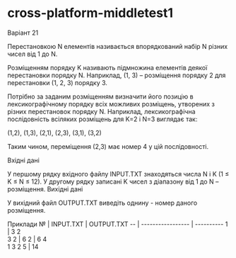 # cross-platform-middletest1

Варіант 21

Перестановкою N елементів називається впорядкований набір N різних чисел від 1 до N.

Розміщенням порядку K називають підмножина елементів деякої перестановки порядку N. Наприклад, (1, 3) – розміщення порядку 2 для перестановки (1, 2, 3) порядку 3.

Потрібно за заданим розміщенням визначити його позицію в лексикографічному порядку всіх можливих розміщень, утворених з різних перестановок порядку N.
Наприклад, лексикографічна послідовність всіляких розміщень для K=2 і N=3 виглядає так:

(1,2), (1,3), (2,1), (2,3), (3,1), (3,2)

Таким чином, переміщення (2,3) має номер 4 у цій послідовності.

Вхідні дані

У першому рядку вхідного файлу INPUT.TXT знаходяться числа N і K (1 ≤ K ≤ N ≤ 12). У другому рядку записані K чисел з діапазону від 1 до N – розміщення.
Вихідні дані

У вихідний файл OUTPUT.TXT виведіть однину - номер даного розміщення.

Приклади
№ | INPUT.TXT          | OUTPUT.TXT
-- | ----------------- | ----------
1  | 3 2<br>3 2        | 6
2  | 6 4<br>1 3 2 5    | 14